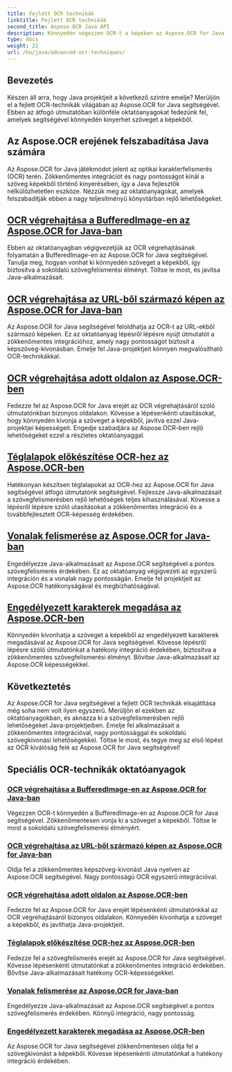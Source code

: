 ```yaml
---
title: Fejlett OCR technikák
linktitle: Fejlett OCR technikák
second_title: Aspose.OCR Java API
description: Könnyedén végezzen OCR-t a képeken az Aspose.OCR for Java segítségével. Szöveg zökkenőmentes kibontása nagy pontossággal. Javítsa Java-projektjeit sokoldalú szövegfelismeréssel.
type: docs
weight: 22
url: /hu/java/advanced-ocr-techniques/
---
```

## Bevezetés

Készen áll arra, hogy Java projektjeit a következő szintre emelje? Merüljön el a fejlett OCR-technikák világában az Aspose.OCR for Java segítségével. Ebben az átfogó útmutatóban különféle oktatóanyagokat fedezünk fel, amelyek segítségével könnyedén kinyerhet szöveget a képekből.

## Az Aspose.OCR erejének felszabadítása Java számára

Az Aspose.OCR for Java játékmódot jelent az optikai karakterfelismerés (OCR) terén. Zökkenőmentes integrációt és nagy pontosságot kínál a szöveg képekből történő kinyerésében, így a Java fejlesztők nélkülözhetetlen eszköze. Nézzük meg az oktatóanyagokat, amelyek felszabadítják ebben a nagy teljesítményű könyvtárban rejlő lehetőségeket.

## [OCR végrehajtása a BufferedImage-en az Aspose.OCR for Java-ban](./perform-ocr-buffered-image/)

Ebben az oktatóanyagban végigvezetjük az OCR végrehajtásának folyamatán a BufferedImage-en az Aspose.OCR for Java segítségével. Tanulja meg, hogyan vonhat ki könnyedén szöveget a képekből, így biztosítva a sokoldalú szövegfelismerési élményt. Töltse le most, és javítsa Java-alkalmazásait.

## [OCR végrehajtása az URL-ből származó képen az Aspose.OCR for Java-ban](./perform-ocr-image-from-url/)

Az Aspose.OCR for Java segítségével feloldhatja az OCR-t az URL-ekből származó képeken. Ez az oktatóanyag lépésről lépésre nyújt útmutatót a zökkenőmentes integrációhoz, amely nagy pontosságot biztosít a képszöveg-kivonásban. Emelje fel Java-projektjeit könnyen megvalósítható OCR-technikákkal.

## [OCR végrehajtása adott oldalon az Aspose.OCR-ben](./perform-ocr-on-page/)

Fedezze fel az Aspose.OCR for Java erejét az OCR végrehajtásáról szóló útmutatónkban bizonyos oldalakon. Kövesse a lépésenkénti utasításokat, hogy könnyedén kivonja a szöveget a képekből, javítva ezzel Java-projektjei képességeit. Engedje szabadjára az Aspose.OCR-ben rejlő lehetőségeket ezzel a részletes oktatóanyaggal.

## [Téglalapok előkészítése OCR-hez az Aspose.OCR-ben](./prepare-rectangles-for-ocr/)

Hatékonyan készítsen téglalapokat az OCR-hez az Aspose.OCR for Java segítségével átfogó útmutatónk segítségével. Fejlessze Java-alkalmazásait a szövegfelismerésben rejlő lehetőségek teljes kihasználásával. Kövesse a lépésről lépésre szóló utasításokat a zökkenőmentes integráció és a továbbfejlesztett OCR-képesség érdekében.

## [Vonalak felismerése az Aspose.OCR for Java-ban](./recognize-lines/)

Engedélyezze Java-alkalmazásait az Aspose.OCR segítségével a pontos szövegfelismerés érdekében. Ez az oktatóanyag végigvezeti az egyszerű integráción és a vonalak nagy pontosságán. Emelje fel projektjeit az Aspose.OCR hatékonyságával és megbízhatóságával.

## [Engedélyezett karakterek megadása az Aspose.OCR-ben](./specify-allowed-characters/)

Könnyedén kivonhatja a szöveget a képekből az engedélyezett karakterek megadásával az Aspose.OCR for Java segítségével. Kövesse lépésről lépésre szóló útmutatónkat a hatékony integráció érdekében, biztosítva a zökkenőmentes szövegfelismerési élményt. Bővítse Java-alkalmazásait az Aspose.OCR képességekkel.

## Következtetés

Az Aspose.OCR for Java segítségével a fejlett OCR technikák elsajátítása még soha nem volt ilyen egyszerű. Merüljön el ezekben az oktatóanyagokban, és aknázza ki a szövegfelismerésben rejlő lehetőségeket Java-projektjeiben. Emelje fel alkalmazásait a zökkenőmentes integrációval, nagy pontossággal és sokoldalú szövegkivonási lehetőségekkel. Töltse le most, és tegye meg az első lépést az OCR kiválóság felé az Aspose.OCR for Java segítségével!
## Speciális OCR-technikák oktatóanyagok
### [OCR végrehajtása a BufferedImage-en az Aspose.OCR for Java-ban](./perform-ocr-buffered-image/)
Végezzen OCR-t könnyedén a BufferedImage-en az Aspose.OCR for Java segítségével. Zökkenőmentesen vonja ki a szöveget a képekből. Töltse le most a sokoldalú szövegfelismerési élményért.
### [OCR végrehajtása az URL-ből származó képen az Aspose.OCR for Java-ban](./perform-ocr-image-from-url/)
Oldja fel a zökkenőmentes képszöveg-kivonást Java nyelven az Aspose.OCR segítségével. Nagy pontosságú OCR egyszerű integrációval.
### [OCR végrehajtása adott oldalon az Aspose.OCR-ben](./perform-ocr-on-page/)
Fedezze fel az Aspose.OCR for Java erejét lépésenkénti útmutatónkkal az OCR végrehajtásáról bizonyos oldalakon. Könnyedén kivonhatja a szöveget a képekből, és javíthatja Java-projektjeit.
### [Téglalapok előkészítése OCR-hez az Aspose.OCR-ben](./prepare-rectangles-for-ocr/)
Fedezze fel a szövegfelismerés erejét az Aspose.OCR for Java segítségével. Kövesse lépésenkénti útmutatónkat a zökkenőmentes integráció érdekében. Bővítse Java-alkalmazásait hatékony OCR-képességekkel.
### [Vonalak felismerése az Aspose.OCR for Java-ban](./recognize-lines/)
Engedélyezze Java-alkalmazásait az Aspose.OCR segítségével a pontos szövegfelismerés érdekében. Könnyű integráció, nagy pontosság.
### [Engedélyezett karakterek megadása az Aspose.OCR-ben](./specify-allowed-characters/)
Az Aspose.OCR for Java segítségével zökkenőmentesen oldja fel a szövegkivonást a képekből. Kövesse lépésenkénti útmutatónkat a hatékony integráció érdekében.
